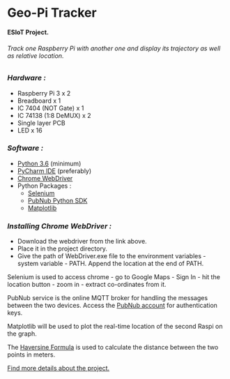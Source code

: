 # Geo-Pi Tracker
**ESIoT Project.**

###### Track one Raspberry Pi with another one and display its trajectory as well as relative location.

### *Hardware :*
 - Raspberry Pi 3 x 2
 - Breadboard x 1
 - IC 7404 (NOT Gate) x 1
 - IC 74138 (1:8 DeMUX) x 2
 - Single layer PCB
 - LED x 16
 
 ### *Software :*
 - [Python 3.6](https://www.python.org/downloads/) (minimum)
 - [PyCharm IDE](https://www.jetbrains.com/pycharm/) (preferably)
 - [Chrome WebDriver](https://chromedriver.storage.googleapis.com/index.html?path=73.0.3683.20/)
 - Python Packages :
   - [Selenium](https://www.seleniumhq.org/)
   - [PubNub Python SDK](https://www.pubnub.com/docs/python/pubnub-python-sdk)
   - [Matplotlib](https://matplotlib.org/users/installing.html)
  
 ### *Installing Chrome WebDriver :* 
 - Download the webdriver from the link above.
 - Place it in the project directory.
 - Give the path of WebDriver.exe file to the environment variables - system variable - PATH. Append the location at the end of PATH.

 
Selenium is used to access chrome - go to Google Maps - Sign In - hit the location button - zoom in - extract co-ordinates from it.

PubNub service is the online MQTT broker for handling the messages between the two devices. 
Access the [PubNub account](https://admin.pubnub.com/#/user/485567/account/485527/app/35264197/key/541883/) for authentication keys.

Matplotlib will be used to plot the real-time location of the second Raspi on the graph.

The [Haversine Formula](http://www.movable-type.co.uk/scripts/latlong.html) is used to calculate the distance between the two points in meters.

[Find more details about the project.](https://docs.google.com/document/d/1KCYRFPLAYCFK_cW10q42ZrTNj4GCa3kxpJBWMFR7w-s/edit?usp=sharing)
